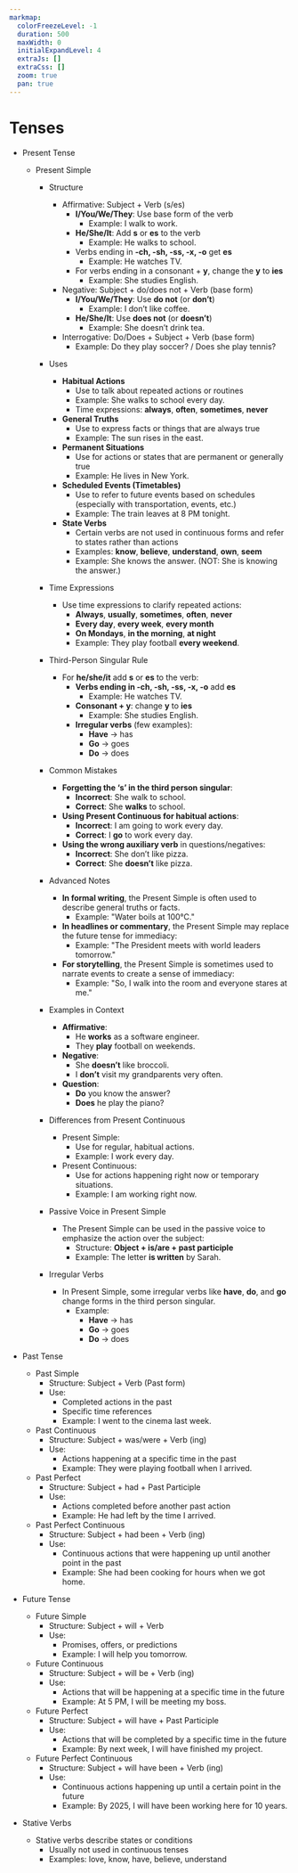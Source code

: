 ```yaml
---
markmap:
  colorFreezeLevel: -1
  duration: 500
  maxWidth: 0
  initialExpandLevel: 4
  extraJs: []
  extraCss: []
  zoom: true
  pan: true
---
```


# Tenses

- Present Tense

  - Present Simple

    - Structure

      - Affirmative: Subject + Verb (s/es)
        - **I/You/We/They**: Use base form of the verb
          - Example: I walk to work.
        - **He/She/It**: Add **s** or **es** to the verb
          - Example: He walks to school.
        - Verbs ending in **-ch, -sh, -ss, -x, -o** get **es**
          - Example: He watches TV.
        - For verbs ending in a consonant + **y**, change the **y** to **ies**
          - Example: She studies English.
      - Negative: Subject + do/does not + Verb (base form)
        - **I/You/We/They**: Use **do not** (or **don’t**)
          - Example: I don’t like coffee.
        - **He/She/It**: Use **does not** (or **doesn’t**)
          - Example: She doesn’t drink tea.
      - Interrogative: Do/Does + Subject + Verb (base form)
        - Example: Do they play soccer? / Does she play tennis?

    - Uses

      - **Habitual Actions**
        - Use to talk about repeated actions or routines
        - Example: She walks to school every day.
        - Time expressions: **always**, **often**, **sometimes**, **never**
      - **General Truths**
        - Use to express facts or things that are always true
        - Example: The sun rises in the east.
      - **Permanent Situations**
        - Use for actions or states that are permanent or generally true
        - Example: He lives in New York.
      - **Scheduled Events (Timetables)**
        - Use to refer to future events based on schedules (especially with transportation, events, etc.)
        - Example: The train leaves at 8 PM tonight.
      - **State Verbs**
        - Certain verbs are not used in continuous forms and refer to states rather than actions
        - Examples: **know**, **believe**, **understand**, **own**, **seem**
        - Example: She knows the answer. (NOT: She is knowing the answer.)

    - Time Expressions

      - Use time expressions to clarify repeated actions:
        - **Always**, **usually**, **sometimes**, **often**, **never**
        - **Every day**, **every week**, **every month**
        - **On Mondays**, **in the morning**, **at night**
        - Example: They play football **every weekend**.

    - Third-Person Singular Rule

      - For **he/she/it** add **s** or **es** to the verb:
        - **Verbs ending in -ch, -sh, -ss, -x, -o** add **es**
          - Example: He watches TV.
        - **Consonant + y**: change **y** to **ies**
          - Example: She studies English.
        - **Irregular verbs** (few examples):
          - **Have** → has
          - **Go** → goes
          - **Do** → does

    - Common Mistakes

      - **Forgetting the ‘s’ in the third person singular**:
        - **Incorrect**: She walk to school.
        - **Correct**: She **walks** to school.
      - **Using Present Continuous for habitual actions**:
        - **Incorrect**: I am going to work every day.
        - **Correct**: I **go** to work every day.
      - **Using the wrong auxiliary verb** in questions/negatives:
        - **Incorrect**: She don’t like pizza.
        - **Correct**: She **doesn’t** like pizza.

    - Advanced Notes

      - **In formal writing**, the Present Simple is often used to describe general truths or facts.
        - Example: "Water boils at 100°C."
      - **In headlines or commentary**, the Present Simple may replace the future tense for immediacy:
        - Example: "The President meets with world leaders tomorrow."
      - **For storytelling**, the Present Simple is sometimes used to narrate events to create a sense of immediacy:
        - Example: "So, I walk into the room and everyone stares at me."

    - Examples in Context

      - **Affirmative**:
        - He **works** as a software engineer.
        - They **play** football on weekends.
      - **Negative**:
        - She **doesn’t** like broccoli.
        - I **don’t** visit my grandparents very often.
      - **Question**:
        - **Do** you know the answer?
        - **Does** he play the piano?

    - Differences from Present Continuous

      - Present Simple:
        - Use for regular, habitual actions.
        - Example: I work every day.
      - Present Continuous:
        - Use for actions happening right now or temporary situations.
        - Example: I am working right now.

    - Passive Voice in Present Simple

      - The Present Simple can be used in the passive voice to emphasize the action over the subject:
        - Structure: **Object + is/are + past participle**
        - Example: The letter **is written** by Sarah.

    - Irregular Verbs
      - In Present Simple, some irregular verbs like **have**, **do**, and **go** change forms in the third person singular.
        - Example:
          - **Have** → has
          - **Go** → goes
          - **Do** → does

- Past Tense

  - Past Simple
    - Structure: Subject + Verb (Past form)
    - Use:
      - Completed actions in the past
      - Specific time references
      - Example: I went to the cinema last week.
  - Past Continuous
    - Structure: Subject + was/were + Verb (ing)
    - Use:
      - Actions happening at a specific time in the past
      - Example: They were playing football when I arrived.
  - Past Perfect
    - Structure: Subject + had + Past Participle
    - Use:
      - Actions completed before another past action
      - Example: He had left by the time I arrived.
  - Past Perfect Continuous
    - Structure: Subject + had been + Verb (ing)
    - Use:
      - Continuous actions that were happening up until another point in the past
      - Example: She had been cooking for hours when we got home.

- Future Tense

  - Future Simple
    - Structure: Subject + will + Verb
    - Use:
      - Promises, offers, or predictions
      - Example: I will help you tomorrow.
  - Future Continuous
    - Structure: Subject + will be + Verb (ing)
    - Use:
      - Actions that will be happening at a specific time in the future
      - Example: At 5 PM, I will be meeting my boss.
  - Future Perfect
    - Structure: Subject + will have + Past Participle
    - Use:
      - Actions that will be completed by a specific time in the future
      - Example: By next week, I will have finished my project.
  - Future Perfect Continuous
    - Structure: Subject + will have been + Verb (ing)
    - Use:
      - Continuous actions happening up until a certain point in the future
      - Example: By 2025, I will have been working here for 10 years.

- Stative Verbs
  - Stative verbs describe states or conditions
    - Usually not used in continuous tenses
    - Examples: love, know, have, believe, understand
